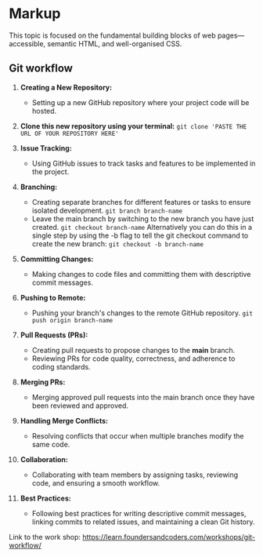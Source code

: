 # Markup
This topic is focused on the fundamental building blocks of web pages—accessible, semantic HTML, and well-organised CSS.

## Git workflow

1. **Creating a New Repository:**
   - Setting up a new GitHub repository where your project code will be hosted.
     
2. **Clone this new repository using your terminal:**
   `git clone 'PASTE THE URL OF YOUR REPOSITORY HERE'`

2. **Issue Tracking:**
   - Using GitHub issues to track tasks and features to be implemented in the project.

3. **Branching:**
   - Creating separate branches for different features or tasks to ensure isolated development.
     `git branch branch-name`
   - Leave the main branch by switching to the new branch you have just created.
     `git checkout branch-name`
     Alternatively you can do this in a single step by using the -b flag to tell the git checkout command to create the new branch:
     `git checkout -b branch-name`   

4. **Committing Changes:**
   - Making changes to code files and committing them with descriptive commit messages.

5. **Pushing to Remote:**
   - Pushing your branch's changes to the remote GitHub repository.
     `git push origin branch-name`

6. **Pull Requests (PRs):**
   - Creating pull requests to propose changes to the **main** branch.
   - Reviewing PRs for code quality, correctness, and adherence to coding standards.

7. **Merging PRs:**
   - Merging approved pull requests into the main branch once they have been reviewed and approved.

8. **Handling Merge Conflicts:**
   - Resolving conflicts that occur when multiple branches modify the same code.

9. **Collaboration:**
   - Collaborating with team members by assigning tasks, reviewing code, and ensuring a smooth workflow.

11. **Best Practices:**
    - Following best practices for writing descriptive commit messages, linking commits to related issues, and maintaining a clean Git history.

Link to the work shop: https://learn.foundersandcoders.com/workshops/git-workflow/

